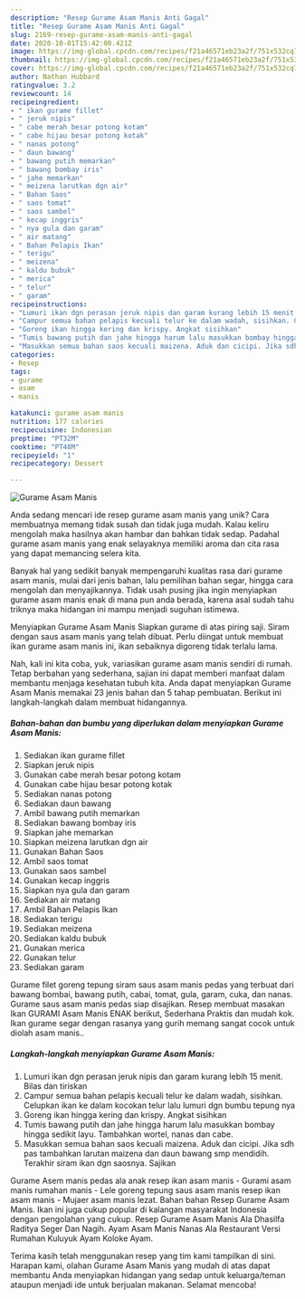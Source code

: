 ```yaml
---
description: "Resep Gurame Asam Manis Anti Gagal"
title: "Resep Gurame Asam Manis Anti Gagal"
slug: 2169-resep-gurame-asam-manis-anti-gagal
date: 2020-10-01T15:42:00.421Z
image: https://img-global.cpcdn.com/recipes/f21a46571eb23a2f/751x532cq70/gurame-asam-manis-foto-resep-utama.jpg
thumbnail: https://img-global.cpcdn.com/recipes/f21a46571eb23a2f/751x532cq70/gurame-asam-manis-foto-resep-utama.jpg
cover: https://img-global.cpcdn.com/recipes/f21a46571eb23a2f/751x532cq70/gurame-asam-manis-foto-resep-utama.jpg
author: Nathan Hubbard
ratingvalue: 3.2
reviewcount: 14
recipeingredient:
- " ikan gurame fillet"
- " jeruk nipis"
- " cabe merah besar potong kotam"
- " cabe hijau besar potong kotak"
- " nanas potong"
- " daun bawang"
- " bawang putih memarkan"
- " bawang bombay iris"
- " jahe memarkan"
- " meizena larutkan dgn air"
- " Bahan Saos"
- " saos tomat"
- " saos sambel"
- " kecap inggris"
- " nya gula dan garam"
- " air matang"
- " Bahan Pelapis Ikan"
- " terigu"
- " meizena"
- " kaldu bubuk"
- " merica"
- " telur"
- " garam"
recipeinstructions:
- "Lumuri ikan dgn perasan jeruk nipis dan garam kurang lebih 15 menit. Bilas dan tiriskan"
- "Campur semua bahan pelapis kecuali telur ke dalam wadah, sisihkan. Celupkan ikan ke dalam kocokan telur lalu lumuri dgn bumbu tepung nya"
- "Goreng ikan hingga kering dan krispy. Angkat sisihkan"
- "Tumis bawang putih dan jahe hingga harum lalu masukkan bombay hingga sedikit layu. Tambahkan wortel, nanas dan cabe."
- "Masukkan semua bahan saos kecuali maizena. Aduk dan cicipi. Jika sdh pas tambahkan larutan maizena dan daun bawang smp mendidih. Terakhir siram ikan dgn saosnya. Sajikan"
categories:
- Resep
tags:
- gurame
- asam
- manis

katakunci: gurame asam manis 
nutrition: 177 calories
recipecuisine: Indonesian
preptime: "PT32M"
cooktime: "PT48M"
recipeyield: "1"
recipecategory: Dessert

---
```



![Gurame Asam Manis](https://img-global.cpcdn.com/recipes/f21a46571eb23a2f/751x532cq70/gurame-asam-manis-foto-resep-utama.jpg)

Anda sedang mencari ide resep gurame asam manis yang unik? Cara membuatnya memang tidak susah dan tidak juga mudah. Kalau keliru mengolah maka hasilnya akan hambar dan bahkan tidak sedap. Padahal gurame asam manis yang enak selayaknya memiliki aroma dan cita rasa yang dapat memancing selera kita.

Banyak hal yang sedikit banyak mempengaruhi kualitas rasa dari gurame asam manis, mulai dari jenis bahan, lalu pemilihan bahan segar, hingga cara mengolah dan menyajikannya. Tidak usah pusing jika ingin menyiapkan gurame asam manis enak di mana pun anda berada, karena asal sudah tahu triknya maka hidangan ini mampu menjadi suguhan istimewa.

Menyiapkan Gurame Asam Manis Siapkan gurame di atas piring saji. Siram dengan saus asam manis yang telah dibuat. Perlu diingat untuk membuat ikan gurame asam manis ini, ikan sebaiknya digoreng tidak terlalu lama.


Nah, kali ini kita coba, yuk, variasikan gurame asam manis sendiri di rumah. Tetap berbahan yang sederhana, sajian ini dapat memberi manfaat dalam membantu menjaga kesehatan tubuh kita. Anda dapat menyiapkan Gurame Asam Manis memakai 23 jenis bahan dan 5 tahap pembuatan. Berikut ini langkah-langkah dalam membuat hidangannya.

<!--inarticleads1-->

##### Bahan-bahan dan bumbu yang diperlukan dalam menyiapkan Gurame Asam Manis:

1. Sediakan  ikan gurame fillet
1. Siapkan  jeruk nipis
1. Gunakan  cabe merah besar potong kotam
1. Gunakan  cabe hijau besar potong kotak
1. Sediakan  nanas potong
1. Sediakan  daun bawang
1. Ambil  bawang putih memarkan
1. Sediakan  bawang bombay iris
1. Siapkan  jahe memarkan
1. Siapkan  meizena larutkan dgn air
1. Gunakan  Bahan Saos
1. Ambil  saos tomat
1. Gunakan  saos sambel
1. Gunakan  kecap inggris
1. Siapkan  nya gula dan garam
1. Sediakan  air matang
1. Ambil  Bahan Pelapis Ikan
1. Sediakan  terigu
1. Sediakan  meizena
1. Sediakan  kaldu bubuk
1. Gunakan  merica
1. Gunakan  telur
1. Sediakan  garam


Gurame filet goreng tepung siram saus asam manis pedas yang terbuat dari bawang bombai, bawang putih, cabai, tomat, gula, garam, cuka, dan nanas. Gurame saus asam manis pedas siap disajikan. Resep membuat masakan Ikan GURAMI Asam Manis ENAK berikut, Sederhana Praktis dan mudah kok. Ikan gurame segar dengan rasanya yang gurih memang sangat cocok untuk diolah asam manis.. 

<!--inarticleads2-->

##### Langkah-langkah menyiapkan Gurame Asam Manis:

1. Lumuri ikan dgn perasan jeruk nipis dan garam kurang lebih 15 menit. Bilas dan tiriskan
1. Campur semua bahan pelapis kecuali telur ke dalam wadah, sisihkan. Celupkan ikan ke dalam kocokan telur lalu lumuri dgn bumbu tepung nya
1. Goreng ikan hingga kering dan krispy. Angkat sisihkan
1. Tumis bawang putih dan jahe hingga harum lalu masukkan bombay hingga sedikit layu. Tambahkan wortel, nanas dan cabe.
1. Masukkan semua bahan saos kecuali maizena. Aduk dan cicipi. Jika sdh pas tambahkan larutan maizena dan daun bawang smp mendidih. Terakhir siram ikan dgn saosnya. Sajikan


Gurame Asem manis pedas ala anak resep ikan asam manis - Gurami asam manis rumahan manis - Lele goreng tepung saus asam manis resep ikan asam manis - Mujaer asam manis lezat. Bahan bahan Resep Gurame Asam Manis. Ikan ini juga cukup popular di kalangan masyarakat Indonesia dengan pengolahan yang cukup. Resep Gurame Asam Manis Ala Dhasilfa Raditya Seger Dan Nagih. Ayam Asam Manis Nanas Ala Restaurant Versi Rumahan Kuluyuk Ayam Koloke Ayam. 

Terima kasih telah menggunakan resep yang tim kami tampilkan di sini. Harapan kami, olahan Gurame Asam Manis yang mudah di atas dapat membantu Anda menyiapkan hidangan yang sedap untuk keluarga/teman ataupun menjadi ide untuk berjualan makanan. Selamat mencoba!
